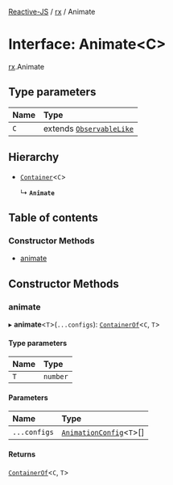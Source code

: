 [Reactive-JS](../README.md) / [rx](../modules/rx.md) / Animate

# Interface: Animate<C\>

[rx](../modules/rx.md).Animate

## Type parameters

| Name | Type |
| :------ | :------ |
| `C` | extends [`ObservableLike`](rx.ObservableLike.md) |

## Hierarchy

- [`Container`](containers.Container.md)<`C`\>

  ↳ **`Animate`**

## Table of contents

### Constructor Methods

- [animate](rx.Animate.md#animate)

## Constructor Methods

### animate

▸ **animate**<`T`\>(`...configs`): [`ContainerOf`](../modules/containers.md#containerof)<`C`, `T`\>

#### Type parameters

| Name | Type |
| :------ | :------ |
| `T` | `number` |

#### Parameters

| Name | Type |
| :------ | :------ |
| `...configs` | [`AnimationConfig`](../modules/rx.md#animationconfig)<`T`\>[] |

#### Returns

[`ContainerOf`](../modules/containers.md#containerof)<`C`, `T`\>
